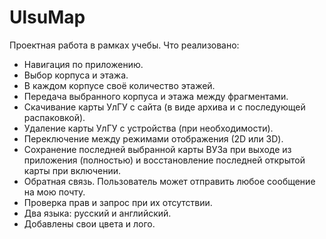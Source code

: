 # UlsuMap
Проектная работа в рамках учебы.
Что реализовано:
- Навигация по приложению.
- Выбор корпуса и этажа.
- В каждом корпусе своё количество этажей.
- Передача выбранного корпуса и этажа между фрагментами.
- Скачивание карты УлГУ с сайта (в виде архива и с последующей распаковкой).
- Удаление карты УлГУ с устройства (при необходимости).
- Переключение между режимами отображения (2D или 3D).
- Сохранение последней выбранной карты ВУЗа при выходе из приложения (полностью) и восстановление последней открытой карты при включении.
- Обратная связь. Пользователь может отправить любое сообщение на мою почту.
- Проверка прав и запрос при их отсутствии.
- Два языка: русский и английский.
- Добавлены свои цвета и лого.
